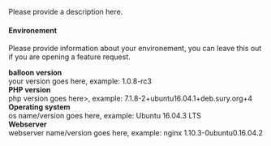 Please provide a description here.

#### Environement
Please provide information about your environement, you can leave this out if you are opening a feature request.

**balloon version**\
your version goes here, example: 1.0.8-rc3\
**PHP version**\
php version goes here>, example: 7.1.8-2+ubuntu16.04.1+deb.sury.org+4\
**Operating system**\
os name/version goes here, example: Ubuntu 16.04.3 LTS\
**Webserver**\
webserver name/version goes here, example: nginx 1.10.3-0ubuntu0.16.04.2
